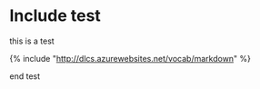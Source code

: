 # Include test

this is a test

{% include "http://dlcs.azurewebsites.net/vocab/markdown" %}

end test


